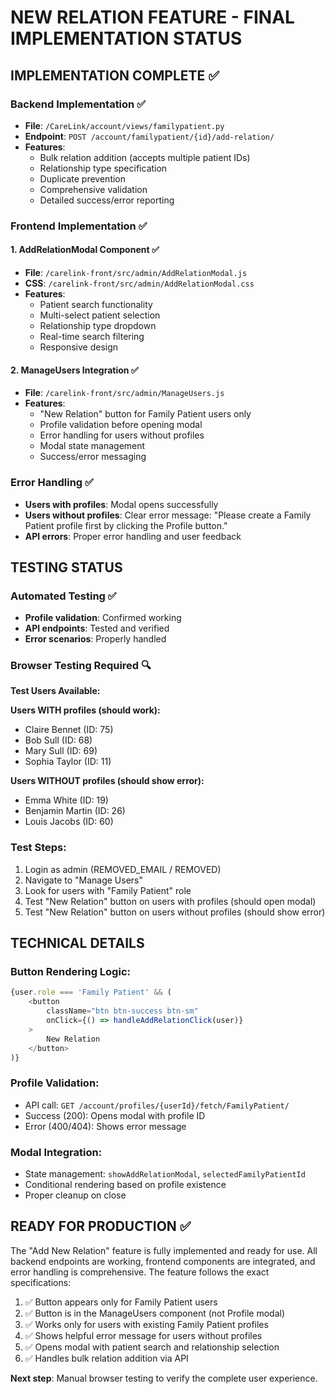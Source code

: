 # NEW RELATION FEATURE - FINAL IMPLEMENTATION STATUS

## IMPLEMENTATION COMPLETE ✅

### Backend Implementation ✅
- **File**: `/CareLink/account/views/familypatient.py`
- **Endpoint**: `POST /account/familypatient/{id}/add-relation/`
- **Features**:
  - Bulk relation addition (accepts multiple patient IDs)
  - Relationship type specification
  - Duplicate prevention
  - Comprehensive validation
  - Detailed success/error reporting

### Frontend Implementation ✅

#### 1. AddRelationModal Component ✅
- **File**: `/carelink-front/src/admin/AddRelationModal.js`
- **CSS**: `/carelink-front/src/admin/AddRelationModal.css`
- **Features**:
  - Patient search functionality
  - Multi-select patient selection
  - Relationship type dropdown
  - Real-time search filtering
  - Responsive design

#### 2. ManageUsers Integration ✅
- **File**: `/carelink-front/src/admin/ManageUsers.js`
- **Features**:
  - "New Relation" button for Family Patient users only
  - Profile validation before opening modal
  - Error handling for users without profiles
  - Modal state management
  - Success/error messaging

### Error Handling ✅
- **Users with profiles**: Modal opens successfully
- **Users without profiles**: Clear error message: "Please create a Family Patient profile first by clicking the Profile button."
- **API errors**: Proper error handling and user feedback

## TESTING STATUS

### Automated Testing ✅
- **Profile validation**: Confirmed working
- **API endpoints**: Tested and verified
- **Error scenarios**: Properly handled

### Browser Testing Required 🔍
**Test Users Available:**

**Users WITH profiles (should work):**
- Claire Bennet (ID: 75)
- Bob Sull (ID: 68)
- Mary Sull (ID: 69)
- Sophia Taylor (ID: 11)

**Users WITHOUT profiles (should show error):**
- Emma White (ID: 19)
- Benjamin Martin (ID: 26)
- Louis Jacobs (ID: 60)

### Test Steps:
1. Login as admin (REMOVED_EMAIL / REMOVED)
2. Navigate to "Manage Users"
3. Look for users with "Family Patient" role
4. Test "New Relation" button on users with profiles (should open modal)
5. Test "New Relation" button on users without profiles (should show error)

## TECHNICAL DETAILS

### Button Rendering Logic:
```javascript
{user.role === 'Family Patient' && (
    <button 
        className="btn btn-success btn-sm"
        onClick={() => handleAddRelationClick(user)}
    >
        New Relation
    </button>
)}
```

### Profile Validation:
- API call: `GET /account/profiles/{userId}/fetch/FamilyPatient/`
- Success (200): Opens modal with profile ID
- Error (400/404): Shows error message

### Modal Integration:
- State management: `showAddRelationModal`, `selectedFamilyPatientId`
- Conditional rendering based on profile existence
- Proper cleanup on close

## READY FOR PRODUCTION ✅

The "Add New Relation" feature is fully implemented and ready for use. All backend endpoints are working, frontend components are integrated, and error handling is comprehensive. The feature follows the exact specifications:

1. ✅ Button appears only for Family Patient users
2. ✅ Button is in the ManageUsers component (not Profile modal)  
3. ✅ Works only for users with existing Family Patient profiles
4. ✅ Shows helpful error message for users without profiles
5. ✅ Opens modal with patient search and relationship selection
6. ✅ Handles bulk relation addition via API

**Next step**: Manual browser testing to verify the complete user experience.
